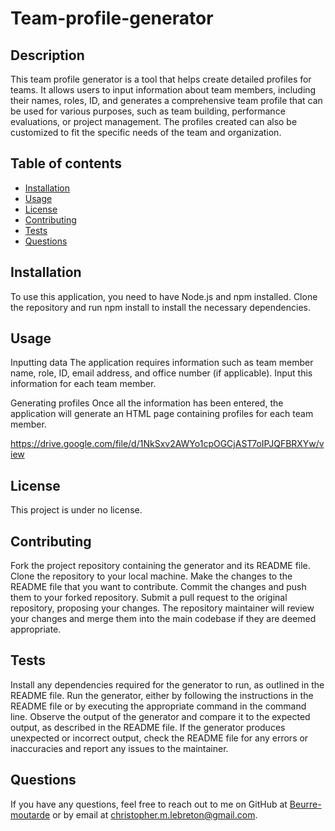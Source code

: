 # Team-profile-generator

## Description

This team profile generator is a tool that helps create detailed profiles for teams. It allows users to input information about team members, including their names, roles, ID, and generates a comprehensive team profile that can be used for various purposes, such as team building, performance evaluations, or project management. The profiles created can also be customized to fit the specific needs of the team and organization.

## Table of contents

- [Installation](#installation)
- [Usage](#usage)
- [License](#license)
- [Contributing](#contributing)
- [Tests](#tests)
- [Questions](#questions)

## Installation

To use this application, you need to have Node.js and npm installed. Clone the repository and run npm install to install the necessary dependencies.
        
## Usage

Inputting data
The application requires information such as team member name, role, ID, email address, and office number (if applicable). Input this information for each team member.

Generating profiles
Once all the information has been entered, the application will generate an HTML page containing profiles for each team member.

https://drive.google.com/file/d/1NkSxv2AWYo1cpOGCjAST7oIPJQFBRXYw/view

## License

This project is under no license.
        
## Contributing

Fork the project repository containing the generator and its README file.
Clone the repository to your local machine.
Make the changes to the README file that you want to contribute.
Commit the changes and push them to your forked repository.
Submit a pull request to the original repository, proposing your changes.
The repository maintainer will review your changes and merge them into the main codebase if they are deemed appropriate.
        
## Tests

Install any dependencies required for the generator to run, as outlined in the README file.
Run the generator, either by following the instructions in the README file or by executing the appropriate command in the command line.
Observe the output of the generator and compare it to the expected output, as described in the README file.
If the generator produces unexpected or incorrect output, check the README file for any errors or inaccuracies and report any issues to the maintainer.
        
## Questions

If you have any questions, feel free to reach out to me on GitHub at [Beurre-moutarde](https://github.com/Beurre-moutarde) or by email at christopher.m.lebreton@gmail.com.



